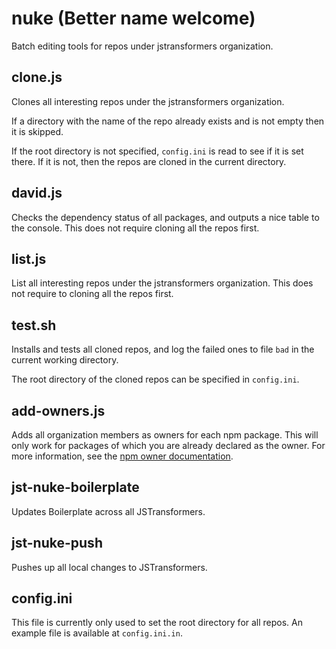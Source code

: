 # nuke (Better name welcome)

Batch editing tools for repos under jstransformers organization.

## clone.js

Clones all interesting repos under the jstransformers organization.

If a directory with the name of the repo already exists and is not empty then
it is skipped.

If the root directory is not specified, `config.ini` is read to see if it is
set there. If it is not, then the repos are cloned in the current directory.

## david.js

Checks the dependency status of all packages, and outputs a nice table to the
console. This does not require cloning all the repos first.

## list.js

List all interesting repos under the jstransformers organization. This does not
require to cloning all the repos first.

## test.sh

Installs and tests all cloned repos, and log the failed ones to file `bad` in
the current working directory.

The root directory of the cloned repos can be specified in `config.ini`.

## add-owners.js

Adds all organization members as owners for each npm package. This will only work for packages of which you are already declared as the owner. For more information, see the [npm owner documentation](https://docs.npmjs.com/cli/owner).

## jst-nuke-boilerplate

Updates Boilerplate across all JSTransformers.

## jst-nuke-push

Pushes up all local changes to JSTransformers.

## config.ini

This file is currently only used to set the root directory for all repos. An
example file is available at `config.ini.in`.
